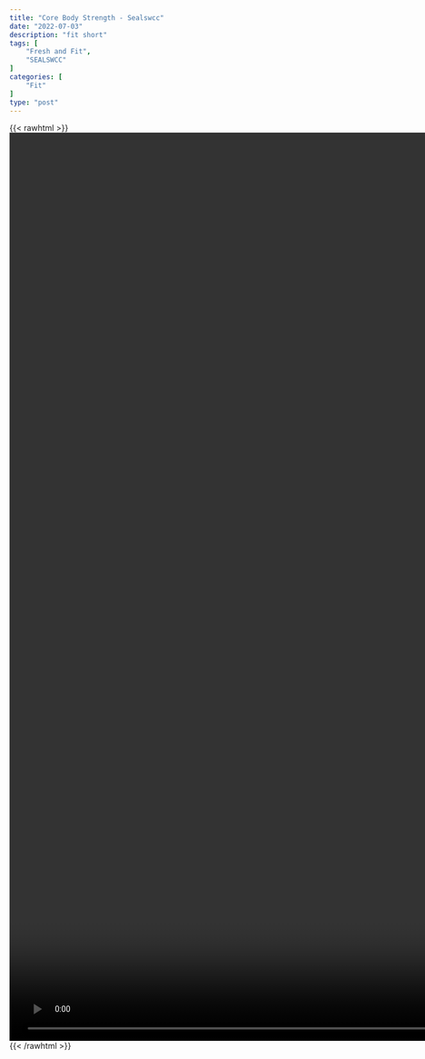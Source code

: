 ```yaml
---
title: "Core Body Strength - Sealswcc"
date: "2022-07-03"
description: "fit short"
tags: [
    "Fresh and Fit",
    "SEALSWCC"
]
categories: [
    "Fit"
]
type: "post"
---
```

{{< rawhtml >}}
    <video style="height:40vh;width:auto" overflow="hidden" controls>
        <source src="https://lectures.dev00ps.com/Fit/PODCAST%20Episode%2030%20%7C%20Fitness%20Series%20-%20Core%20Body%20Strength%20%7C%20SEALSWCC.COM.mp4" type="video/mp4"> 
    </video>
{{< /rawhtml >}}


